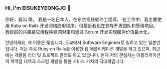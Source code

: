 ### Hi, I'm EISUKEYEONGJO 👋

你好，我叫 榮。
我是一名日本人，在东京担任软件工程师。
在工作中，我主要使用 Ruby on Rails 开发网络应用程序，但最近我也在领导开发团队和管理项目。
我目前的兴趣是应用程序漏洞对策和通过 Scrum 开发实现服务价值最大化。

안녕하세요, 제 이름은 榮입니다.
도쿄에서 Software Engineer로 일하고 있는 일본인입니다.
저는 주로 Ruby on Rails를 이용한 웹 애플리케이션 개발을 하고 있으며, 최근에는 개발팀 리더 및 프로젝트 관리도 하고 있습니다.
현재 저의 관심사는 애플리케이션의 취약점 대책과 스크럼 개발을 통한 서비스 가치의 극대화입니다.

<!--
**eisukeyeongjo/eisukeyeongjo** is a ✨ _special_ ✨ repository because its `README.md` (this file) appears on your GitHub profile.

Here are some ideas to get you started:

- 🔭 I’m currently working on ...
- 🌱 I’m currently learning ...
- 👯 I’m looking to collaborate on ...
- 🤔 I’m looking for help with ...
- 💬 Ask me about ...
- 📫 How to reach me: ...
- 😄 Pronouns: ...
- ⚡ Fun fact: ...
-->
